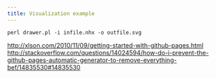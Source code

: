 ```yaml
---
title: Visualization example
---
```


	perl drawer.pl -i infile.nhx -o outfile.svg

http://xlson.com/2010/11/09/getting-started-with-github-pages.html
http://stackoverflow.com/questions/14024594/how-do-i-prevent-the-github-pages-automatic-generator-to-remove-everything-bef/14835530#14835530